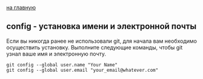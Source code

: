  [на главную](/readme.md)

## config - установка имени и электронной почты

Если вы никогда ранее не использовали git, для начала вам необходимо осуществить установку. Выполните следующие команды, чтобы git узнал ваше имя и электронную почту. 


    git config --global user.name "Your Name"
    git config --global user.email "your_email@whatever.com"